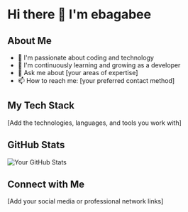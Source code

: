 # Hi there 👋 I'm ebagabee

## About Me
- 🔭 I'm passionate about coding and technology
- 🌱 I'm continuously learning and growing as a developer
- 💬 Ask me about [your areas of expertise]
- 📫 How to reach me: [your preferred contact method]

## My Tech Stack
[Add the technologies, languages, and tools you work with]

## GitHub Stats
![Your GitHub Stats](https://github-readme-stats.vercel.app/api?username=ebagabee&show_icons=true&theme=radical)

## Connect with Me
[Add your social media or professional network links]
